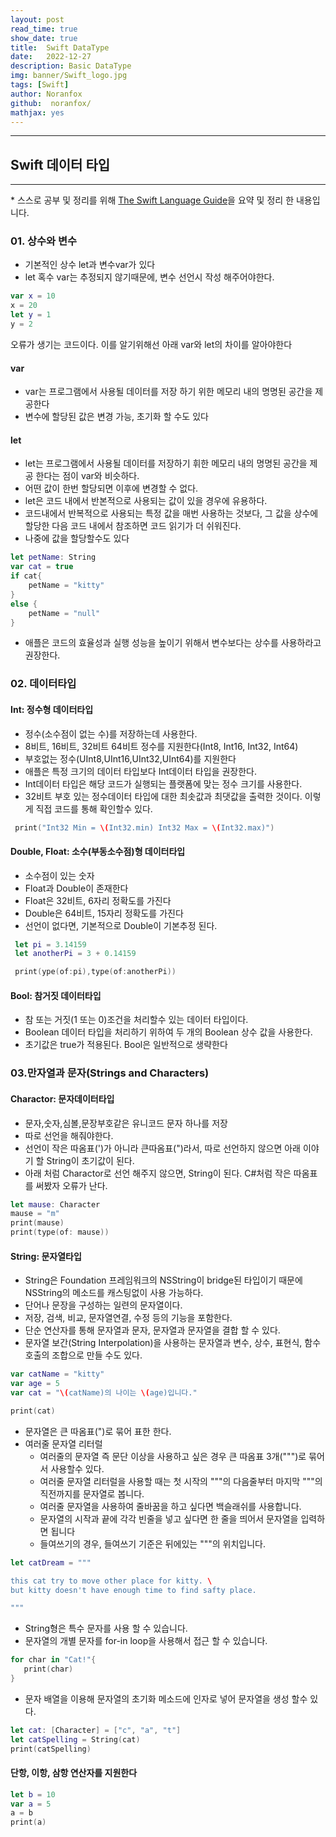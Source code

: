 ```yaml
---
layout: post
read_time: true
show_date: true
title:  Swift DataType
date:   2022-12-27
description: Basic DataType
img: banner/Swift_logo.jpg
tags: [Swift]
author: Noranfox
github:  noranfox/
mathjax: yes
---
```


---
## Swift 데이터 타입
---
\* 스스로 공부 및 정리를 위해 [The Swift Language Guide](https://jusung.gitbook.io/the-swift-language-guide/)을 요약 및 정리 한 내용입니다. 

### 01. 상수와 변수
* 기본적인 상수 let과 변수var가 있다
* let 혹수 var는 추정되지 않기때문에, 변수 선언시 작성 해주어야한다.
```swift
var x = 10
x = 20
let y = 1
y = 2
```
오류가 생기는 코드이다. 이를 알기위해선 아래 var와 let의 차이를 알아야한다

#### var
   - var는 프로그램에서 사용될 데이터를 저장 하기 위한 메모리 내의 명명된 공간을 제공한다
   - 변수에 할당된 값은 변경 가능, 초기화 할 수도 있다

#### let
   - let는 프로그램에서 사용될 데이터를 저장하기 휘한 메모리 내의 명명된 공간을 제공 한다는 점이 var와 비슷하다.
   - 어떤 값이 한번 할당되면 이후에 변경할 수 없다.
   - let은 코드 내에서 반본적으로 사용되는 값이 있을 경우에 유용하다.
   - 코드내에서 반복적으로 사용되는 특정 값을 매번 사용하는 것보다, 그 값을 상수에 할당한 다음 코드 내에서 참조하면 코드 읽기가 더 쉬워진다.
   - 나중에 값을 할당할수도 있다
```swift
let petName: String
var cat = true
if cat{
    petName = "kitty"
}
else {
    petName = "null"
}
```
   - 애플은 코드의 효율성과 실행 성능을 높이기 위해서 변수보다는 상수를 사용하라고 권장한다.
### 02. 데이터타입
#### Int: 정수형 데이터타입
   - 정수(소수점이 없는 수)를 저장하는데 사용한다.
   - 8비트, 16비트, 32비트 64비트 정수를 지원한다(Int8, Int16, Int32, Int64)
   - 부호없는 정수(UInt8,UInt16,UInt32,UInt64)를 지원한다
   - 애플은 특정 크기의 데이터 타입보다 Int데이터 타입을 권장한다.
   - Int데이터 타입은 해당 코드가 실행되는 플랫폼에 맞는 정수 크기를 사용한다.
   - 32비트 부호 있는 정수데이터 타입에 대한 최솟값과 최댓값을 출력한 것이다. 이렇게 직접 코드를 통해 확인할수 있다.
   
   ```swift
    print("Int32 Min = \(Int32.min) Int32 Max = \(Int32.max)")
   ```
#### Double, Float: 소수(부동소수점)형 데이터타입
   - 소수점이 있는 숫자
   - Float과 Double이 존재한다
   - Float은 32비트, 6자리 정확도를 가진다
   - Double은 64비트, 15자리 정확도를 가진다
   - 선언이 없다면, 기본적으로 Double이 기본추정 된다.
   ```swift
    let pi = 3.14159
    let anotherPi = 3 + 0.14159

    print(ype(of:pi),type(of:anotherPi))
   ```
#### Bool: 참거짓 데이터타입
   - 참 또는 거짓(1 또는 0)조건을 처리할수 있는 데이터 타입이다.
   - Boolean 데이터 타입을 처리하기 위하여 두 개의 Boolean 상수 값을 사용한다.
   - 초기값은 true가 적용된다. Bool은 일반적으로 생략한다 

### 03.만자열과 문자(Strings and Characters)
#### Charactor: 문자데이터타입
   - 문자,숫자,심볼,문장부호같은 유니코드 문자 하나를 저장
   -  따로 선언을 해줘야한다.
   - 선언이 작은 따옴표(')가 아니라 큰따옴표(")라서, 따로 선언하지 않으면 아래 이야기 할 String이 초기값이 된다.
   - 아래 처럼 Charactor로 선언 해주지 않으면, String이 된다. C#처럼 작은 따옴표를 써봤자 오류가 난다.

```swift
let mause: Character
mause = "m"
print(mause)
print(type(of: mause))
```

#### String: 문자열타입
   - String은 Foundation 프레임워크의 NSString이 bridge된 타입이기 때문에 NSString의 메소드를 캐스팅없이 사용 가능하다.
   - 단어나 문장을 구성하는 일련의 문자열이다.
   - 저장, 검색, 비교, 문자열연결, 수정 등의 기능을 포함한다.
   - 단순 연산자를 통해 문자열과 문자, 문자열과 문자열을 결합 할 수 있다.
   - 문자열 보간(String Interpolation)을 사용하는 문자열과 변수, 상수, 표현식, 함수 호출의 조합으로 만들 수도 있다.
```swift
var catName = "kitty"
var age = 5
var cat = "\(catName)의 나이는 \(age)입니다."

print(cat)
```
   - 문자열은 큰 따옴표(")로 묶어 표한 한다.
   - 여러줄 문자열 리터럴
      - 여러줄의 문자열 즉 문단 이상을 사용하고 싶은 경우 큰 따옴표 3개(""")로 묶어서 사용할수 있다.
      - 여러줄 문자열 리터럴을 사용할 때는 첫 시작의 """의 다음줄부터 마지막 """의 직전까지를 문자열로 봅니다.
      - 여러줄 문자열을 사용하여 줄바꿈을 하고 싶다면 백슬래쉬를 사용합니다.
      - 문자열의 시작과 끝에 각각 빈줄을 넣고 싶다면 한 줄을 띄어서 문자열을 입력하면 됩니다
      - 들여쓰기의 경우, 들여쓰기 기준은 뒤에있는 """의 위치입니다.
```swift
let catDream = """ 

this cat try to move other place for kitty. \ 
but kitty doesn't have enough time to find safty place.

"""
```
   - String형은 특수 문자를 사용 할 수 있습니다.
   - 문자열의 개별 문자를 for-in loop을 사용해서 접근 할 수 있습니다.
```swift
for char in "Cat!"{
   print(char)
}
```
   - 문자 배열을 이용해 문자열의 초기화 메소드에 인자로 넣어 문자열을 생성 할수 있다.
```swift
let cat: [Character] = ["c", "a", "t"]
let catSpelling = String(cat)
print(catSpelling)
```

#### 단항, 이항, 삼항 연산자를 지원한다
```swift
let b = 10
var a = 5
a = b 
print(a)
```
